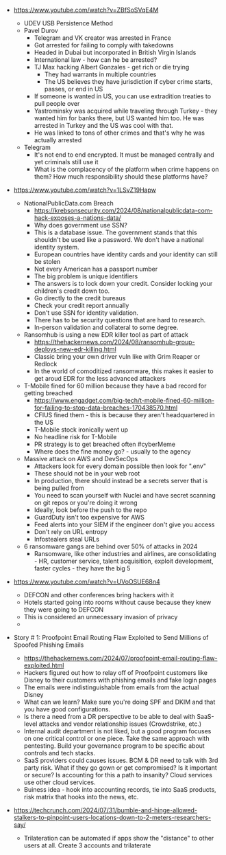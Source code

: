  

- https://www.youtube.com/watch?v=ZBfSoSVqE4M
   - UDEV USB Persistence Method
   - Pavel Durov
      - Telegram and VK creator was arrested in France
      - Got arrested for failing to comply with takedowns
      - Headed in Dubai but incorporated in British Virgin Islands
      - International law - how can he be arrested?
      - TJ Max hacking Albert Gonzales - get rich or die trying
         - They had warrants in multiple countries
         - The US believes they have jurisdiction if cyber crime starts, passes, or end in US
      - If someone is wanted in US, you can use extradition treaties to pull people over
      - Yastrominsky was acquired while traveling through Turkey - they wanted him for banks there, but US wanted him too. He was arrested in Turkey and the US was cool with that.
      - He was linked to tons of other crimes and that's why he was actually arrested
   - Telegram
      - It's not end to end encrypted. It must be managed centrally and yet criminals still use it
      - What is the complacency of the platform when crime happens on them? How much responsibility should these platforms have? 
 
- https://www.youtube.com/watch?v=1LSvZ19Hapw
   - NationalPublicData.com Breach
      - https://krebsonsecurity.com/2024/08/nationalpublicdata-com-hack-exposes-a-nations-data/
      - Why does government use SSN?
      - This is a database issue. The government stands that this shouldn't be used like a password. We don't have a national identity system.
      - European countries have identity cards and your identity can still be stolen
      - Not every American has a passport number
      - The big problem is unique identifiers
      - The answers is to lock down your credit. Consider locking your children's credit down too. 
      - Go directly to the credit bureaus
      - Check your credit report annually
      - Don't use SSN for identity validation. 
      - There has to be security questions that are hard to research.
      - In-person validation and collateral to some degree.
   - Ransomhub is using a new EDR killer tool as part of attack
      - https://thehackernews.com/2024/08/ransomhub-group-deploys-new-edr-killing.html
      - Classic bring your own driver vuln like with Grim Reaper or Redlock
      - In the world of comoditized ransomware, this makes it easier to get aroud EDR for the less advanced attackers
   - T-Mobile fined for 60 million because they have a bad record for getting breached
      - https://www.engadget.com/big-tech/t-mobile-fined-60-million-for-failing-to-stop-data-breaches-170438570.html
      - CFIUS fined them - this is because they aren't headquartered in the US
      - T-Mobile stock ironically went up
      - No headline risk for T-Mobile
      - PR strategy is to get breached often #cyberMeme
      - Where does the fine money go? - usually to the agency
   - Massive attack on AWS and DevSecOps
      - Attackers look for every domain possible then look for ".env"
      - These should not be in your web root
      - In production, there should instead be a secrets server that is being pulled from
      - You need to scan yourself with Nuclei and have secret scanning on git repos or you're doing it wrong
      - Ideally, look before the push to the repo
      - GuardDuty isn't too expensive for AWS
      - Feed alerts into your SIEM if the engineer don't give you access
      - Don't rely on URL entropy
      - Infostealers steal URLs
   - 6 ransomware gangs are behind over 50% of attacks in 2024
      - Ransomware, like other industries and airlines, are consolidating - HR, customer service, talent acquisition, exploit development, faster cycles - they have the big 5
 - https://www.youtube.com/watch?v=UVoOSUE68n4
    - DEFCON and other conferences bring hackers with it
    - Hotels started going into rooms without cause because they knew they were going to DEFCON
    - This is considered an unnecessary invasion of privacy
    - 
 - Story # 1: Proofpoint Email Routing Flaw Exploited to Send Millions of Spoofed Phishing Emails
    - https://thehackernews.com/2024/07/proofpoint-email-routing-flaw-exploited.html
    - Hackers figured out how to relay off of Proofpoint customers like Disney to their customers with phishing emails and fake login pages
    - The emails were indistinguishable from emails from the actual Disney
    - What can we learn? Make sure you're doing SPF and DKIM and that you have good configurations. 
    - Is there a need from a DR perspective to be able to deal with SaaS-level attacks and vendor relationship issues (Crowdstrike, etc.)
    - Internal audit department is not liked, but a good program focuses on one critical control or one piece.  Take the same approach with pentesting.  Build your governance program to be specific about controls and tech stacks.  
    - SaaS providers could causes issues.  BCM & DR need to talk with 3rd party risk.  What if they go gown or get compromised?  Is it important or secure?  Is accounting for this a path to insanity?  Cloud services use other cloud services.  
    - Buiness idea - hook into accounting records, tie into SaaS products, risk matrix that hooks into the news, etc.
- https://techcrunch.com/2024/07/31/bumble-and-hinge-allowed-stalkers-to-pinpoint-users-locations-down-to-2-meters-researchers-say/
    - Trilateration can be automated if apps show the "distance" to other users at all.  Create 3 accounts and trilaterate